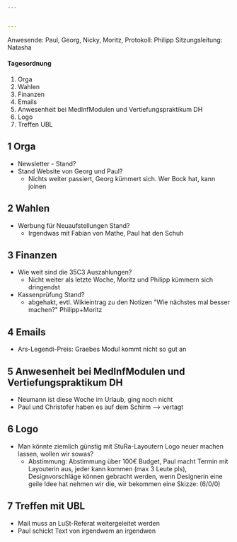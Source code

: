 ```yaml
---


---
```


Anwesende: Paul, Georg, Nicky, Moritz, 
Protokoll: Philipp 
Sitzungsleitung: Natasha 

#### Tagesordnung
1. Orga
2. Wahlen
3. Finanzen
4. Emails
5. Anwesenheit bei MedInfModulen und Vertiefungspraktikum DH
6. Logo
7. Treffen UBL

## 1 Orga
* Newsletter - Stand?
* Stand Website von Georg und Paul?
	* Nichts weiter passiert, Georg kümmert sich. Wer Bock hat, kann joinen
	

## 2 Wahlen
* Werbung für Neuaufstellungen Stand?
	* Irgendwas mit Fabian von Mathe, Paul hat den Schuh

## 3 Finanzen
* Wie weit sind die 35C3 Auszahlungen?
	* Nicht weiter als letzte Woche, Moritz und Philipp kümmern sich dringendst
* Kassenprüfung Stand?
	* abgehakt, evtl. Wikieintrag zu den Notizen "Wie nächstes mal besser machen?" Philipp+Moritz

## 4 Emails
  * Ars-Legendi-Preis: Graebes Modul kommt nicht so gut an


## 5 Anwesenheit bei MedInfModulen und Vertiefungspraktikum DH
  * Neumann ist diese Woche im Urlaub, ging noch nicht
  * Paul und Christofer haben es auf dem Schirm --> vertagt

## 6 Logo
* Man könnte ziemlich günstig mit StuRa-Layoutern Logo neuer machen lassen, wollen wir sowas?
	* Abstimmung: Abstimmung über 100€ Budget, Paul macht Termin mit Layouterin aus, jeder kann kommen (max 3 Leute pls), Designvorschläge können gebracht werden, 
	wenn Designerin eine geile Idee hat nehmen wir die, wir bekommen eine Skizze: (6/0/0)

## 7 Treffen mit UBL
  * Mail muss an LuSt-Referat weitergeleitet werden
  * Paul schickt Text von irgendwem an irgendwen 
